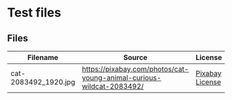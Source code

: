 # Test files

## Files

| Filename | Source | License |
|----------|--------|---------|
| cat-2083492_1920.jpg | <https://pixabay.com/photos/cat-young-animal-curious-wildcat-2083492/> | [Pixabay License](https://pixabay.com/service/license/)
